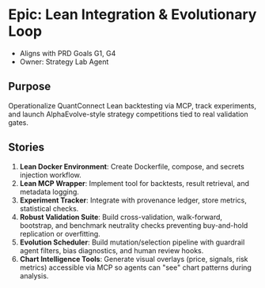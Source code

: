 # Epic: Lean Integration & Evolutionary Loop
- Aligns with PRD Goals G1, G4
- Owner: Strategy Lab Agent

## Purpose
Operationalize QuantConnect Lean backtesting via MCP, track experiments, and launch AlphaEvolve-style strategy competitions tied to real validation gates.

## Stories
1. **Lean Docker Environment**: Create Dockerfile, compose, and secrets injection workflow.
2. **Lean MCP Wrapper**: Implement tool for backtests, result retrieval, and metadata logging.
3. **Experiment Tracker**: Integrate with provenance ledger, store metrics, statistical checks.
4. **Robust Validation Suite**: Build cross-validation, walk-forward, bootstrap, and benchmark neutrality checks preventing buy-and-hold replication or overfitting.
5. **Evolution Scheduler**: Build mutation/selection pipeline with guardrail agent filters, bias diagnostics, and human review hooks.
6. **Chart Intelligence Tools**: Generate visual overlays (price, signals, risk metrics) accessible via MCP so agents can "see" chart patterns during analysis.
